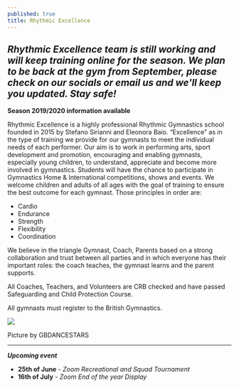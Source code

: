 ```yaml
---
published: true
title: Rhythmic Excellence
---
```

## _**Rhythmic Excellence team is still working and will keep training online for the season. We plan to be back at the gym from September, please check on our socials or email us and we'll keep you updated. Stay safe!**_ 

**Season 2019/2020 information available**

Rhythmic Excellence is a highly professional Rhythmic Gymnastics school founded in 2015 by Stefano Sirianni and Eleonora Baio. “Excellence” as in the type of training we provide for our gymnasts to meet the individual needs of each performer. Our aim is to work in performing arts, sport development and promotion, encouraging and enabling gymnasts, especially young children, to understand, appreciate and become more involved in gymnastics. Students will have the chance to participate in Gymnastics Home & International competitions, shows and events. We welcome children and adults of all ages with the goal of training to ensure the best outcome for each gymnast. Those principles in order are:

* Cardio
* Endurance
* Strength
* Flexibility
* Coordination

We believe in the triangle Gymnast, Coach, Parents based on a strong collaboration and trust between all parties and in which everyone has their important roles: the coach teaches, the gymnast learns and the parent supports.

All Coaches, Teachers, and Volunteers are CRB checked and have passed Safeguarding and Child Protection Course.

All gymnasts must register to the British Gymnastics.

![](/assets/img_5457.png)

Picture by GBDANCESTARS

- - -

**_Upcoming event_**  

* **25th of June** - _Zoom Recreational and Squad Tournament_
* **16th of July** - _Zoom End of the year Display_
